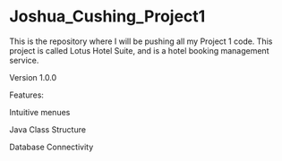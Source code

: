 # Joshua_Cushing_Project1
This is the repository where I will be pushing all my Project 1 code. This project is called Lotus Hotel Suite, and is a hotel booking management service.


Version 1.0.0

Features: 


Intuitive menues


Java Class Structure


Database Connectivity
